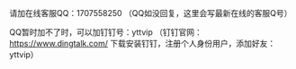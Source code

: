 请加在线客服QQ：1707558250 （QQ如没回复，这里会写最新在线的客服Q号）

QQ暂时加不了时，可以加钉钉号：yttvip （钉钉官网：https://www.dingtalk.com/  下载安装钉钉，注册个人身份用户，添加好友：yttvip）
